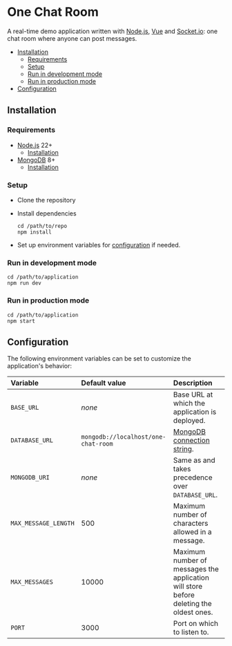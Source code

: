 # One Chat Room

A real-time demo application written with [Node.js](https://nodejs.org/en/), [Vue](https://vuejs.org/) and [Socket.io](https://socket.io/):
one chat room where anyone can post messages.

<!-- START doctoc generated TOC please keep comment here to allow auto update -->
<!-- DON'T EDIT THIS SECTION, INSTEAD RE-RUN doctoc TO UPDATE -->

- [Installation](#installation)
  - [Requirements](#requirements)
  - [Setup](#setup)
  - [Run in development mode](#run-in-development-mode)
  - [Run in production mode](#run-in-production-mode)
- [Configuration](#configuration)

<!-- END doctoc generated TOC please keep comment here to allow auto update -->

## Installation

### Requirements

- [Node.js](https://nodejs.org) 22+
  - [Installation](https://nodejs.org/en/download/package-manager/)
- [MongoDB](https://www.mongodb.com) 8+
  - [Installation](https://docs.mongodb.com/manual/administration/install-community/)

### Setup

- Clone the repository
- Install dependencies

  ```
  cd /path/to/repo
  npm install
  ```

- Set up environment variables for [configuration](#configuration) if needed.

### Run in development mode

```
cd /path/to/application
npm run dev
```

### Run in production mode

```
cd /path/to/application
npm start
```

## Configuration

The following environment variables can be set to customize the application's behavior:

| Variable             | Default value                       | Description                                                                                |
| :------------------- | :---------------------------------- | :----------------------------------------------------------------------------------------- |
| `BASE_URL`           | _none_                              | Base URL at which the application is deployed.                                             |
| `DATABASE_URL`       | `mongodb://localhost/one-chat-room` | [MongoDB connection string](https://docs.mongodb.com/manual/reference/connection-string/). |
| `MONGODB_URI`        | _none_                              | Same as and takes precedence over `DATABASE_URL`.                                          |
| `MAX_MESSAGE_LENGTH` | 500                                 | Maximum number of characters allowed in a message.                                         |
| `MAX_MESSAGES`       | 10000                               | Maximum number of messages the application will store before deleting the oldest ones.     |
| `PORT`               | 3000                                | Port on which to listen to.                                                                |
